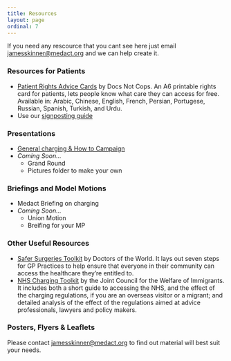 ```yaml
---
title: Resources
layout: page
ordinal: 7
---
```


If you need any rescource that you cant see here just email <a href="mailto:jamesskinner@medact.org">jamesskinner@medact.org</a> and we can help create it. 

### Resources for Patients 

* <a href="https://drive.google.com/open?id=1lZBdsX-jQkFiJdRltvI-Sr-BdZuYQFQH">Patient Rights Advice Cards</a> by Docs Not Cops. An A6 printable rights card for patients, lets people know what care they can access for free. Available in: Arabic, Chinese, English, French, Persian, Portugese, Russian, Spanish, Turkish, and Urdu. 
* Use our <a href="https://patientsnotpassports.co.uk/support/signposting-guide.html">signposting guide</a>

### Presentations 

* <a href="https://drive.google.com/open?id=1x2v5fu2JMIW7nK45zxMVzn-bErI033IY">General charging & How to Campaign</a>
* _Coming Soon..._ 
  * Grand Round 
  * Pictures folder to make your own 

### Briefings and Model Motions 

* Medact Briefing on charging 
* _Coming Soon..._ 
  * Union Motion 
  * Breifing for your MP 

### Other Useful Resources  

* <a href="https://www.doctorsoftheworld.org.uk/what-we-stand-for/supporting-medics/safe-surgeries-initiative/safe-surgeries-toolkit">Safer Surgeries Toolkit</a> by Doctors of the World. It lays out seven steps for GP Practices to help ensure that everyone in their community can access the healthcare they’re entitled to.  
* <a href="https://www.jcwi.org.uk/nhs-charging-toolkits"> NHS Charging Toolkit</a> by the Joint Council for the Welfare of Immigrants. It includes both a short guide to accessing the NHS, and the effect of the charging regulations, if you are an overseas visitor or a migrant; and detailed analysis of the effect of the regulations aimed at advice professionals, lawyers and policy makers.

### Posters, Flyers & Leaflets  

Please contact <a href="mailto:jamesskinner@medact.org">jamesskinner@medact.org</a> to find out material will best suit your needs.


